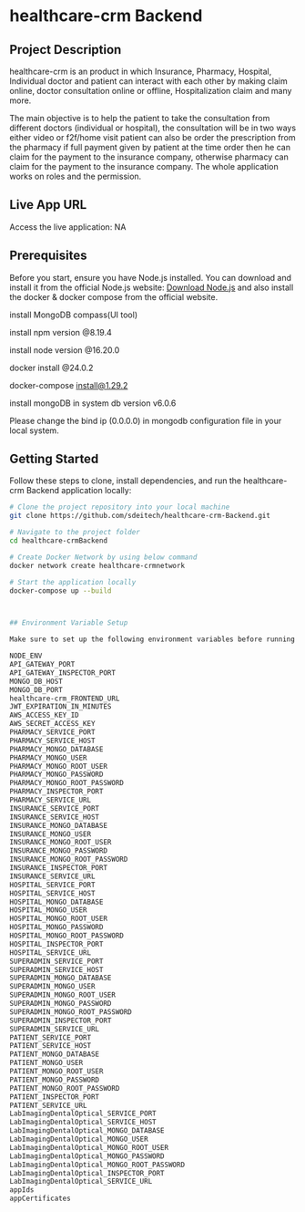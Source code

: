 # healthcare-crm Backend

## Project Description

healthcare-crm is an product in which Insurance, Pharmacy, Hospital, Individual doctor and patient can interact with each other by making claim online, doctor consultation online or offline, Hospitalization claim and many more.

The main objective is to help the patient to take the consultation from different doctors (individual or hospital), the consultation will be in two ways either video or f2f/home visit patient can also be order the prescription from the pharmacy if full payment given by patient at the time order then he can claim for the payment to the insurance company, otherwise pharmacy can claim for the payment to the insurance company. The whole application works on roles and the permission.

## Live App URL

Access the live application: NA

## Prerequisites

Before you start, ensure you have Node.js installed. You can download and install it from the official Node.js website: [Download Node.js](https://nodejs.org/en/) and also install the docker & docker compose from the official website.


install MongoDB compass(UI tool)

install npm version @8.19.4

install node version @16.20.0

docker install @24.0.2

docker-compose install@1.29.2

install mongoDB in system db version v6.0.6

Please change the bind ip (0.0.0.0) in mongodb configuration file in your local system.

## Getting Started

Follow these steps to clone, install dependencies, and run the healthcare-crm Backend application locally:

```bash
# Clone the project repository into your local machine
git clone https://github.com/sdeitech/healthcare-crm-Backend.git

# Navigate to the project folder
cd healthcare-crmBackend

# Create Docker Network by using below command
docker network create healthcare-crmnetwork

# Start the application locally
docker-compose up --build



## Environment Variable Setup

Make sure to set up the following environment variables before running the application:

NODE_ENV
API_GATEWAY_PORT
API_GATEWAY_INSPECTOR_PORT
MONGO_DB_HOST
MONGO_DB_PORT
healthcare-crm_FRONTEND_URL
JWT_EXPIRATION_IN_MINUTES
AWS_ACCESS_KEY_ID
AWS_SECRET_ACCESS_KEY
PHARMACY_SERVICE_PORT
PHARMACY_SERVICE_HOST
PHARMACY_MONGO_DATABASE
PHARMACY_MONGO_USER
PHARMACY_MONGO_ROOT_USER
PHARMACY_MONGO_PASSWORD
PHARMACY_MONGO_ROOT_PASSWORD
PHARMACY_INSPECTOR_PORT
PHARMACY_SERVICE_URL
INSURANCE_SERVICE_PORT
INSURANCE_SERVICE_HOST
INSURANCE_MONGO_DATABASE
INSURANCE_MONGO_USER
INSURANCE_MONGO_ROOT_USER
INSURANCE_MONGO_PASSWORD
INSURANCE_MONGO_ROOT_PASSWORD
INSURANCE_INSPECTOR_PORT
INSURANCE_SERVICE_URL
HOSPITAL_SERVICE_PORT
HOSPITAL_SERVICE_HOST
HOSPITAL_MONGO_DATABASE
HOSPITAL_MONGO_USER
HOSPITAL_MONGO_ROOT_USER
HOSPITAL_MONGO_PASSWORD
HOSPITAL_MONGO_ROOT_PASSWORD
HOSPITAL_INSPECTOR_PORT
HOSPITAL_SERVICE_URL
SUPERADMIN_SERVICE_PORT
SUPERADMIN_SERVICE_HOST
SUPERADMIN_MONGO_DATABASE
SUPERADMIN_MONGO_USER
SUPERADMIN_MONGO_ROOT_USER
SUPERADMIN_MONGO_PASSWORD
SUPERADMIN_MONGO_ROOT_PASSWORD
SUPERADMIN_INSPECTOR_PORT
SUPERADMIN_SERVICE_URL
PATIENT_SERVICE_PORT
PATIENT_SERVICE_HOST
PATIENT_MONGO_DATABASE
PATIENT_MONGO_USER
PATIENT_MONGO_ROOT_USER
PATIENT_MONGO_PASSWORD
PATIENT_MONGO_ROOT_PASSWORD
PATIENT_INSPECTOR_PORT
PATIENT_SERVICE_URL
LabImagingDentalOptical_SERVICE_PORT
LabImagingDentalOptical_SERVICE_HOST
LabImagingDentalOptical_MONGO_DATABASE
LabImagingDentalOptical_MONGO_USER
LabImagingDentalOptical_MONGO_ROOT_USER
LabImagingDentalOptical_MONGO_PASSWORD
LabImagingDentalOptical_MONGO_ROOT_PASSWORD
LabImagingDentalOptical_INSPECTOR_PORT
LabImagingDentalOptical_SERVICE_URL
appIds
appCertificates